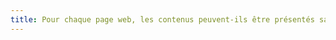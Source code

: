 ```yaml
---
title: Pour chaque page web, les contenus peuvent-ils être présentés sans perte d'information ou de fonctionnalité et sans avoir recours soit à un défilement vertical pour une fenêtre ayant une hauteur de 256px, soit à un défilement horizontal pour une fenêtre ayant une largeur de 320px (hors cas particuliers) ?
---
```

